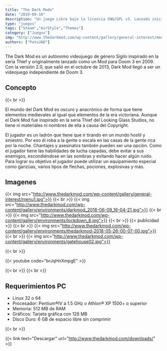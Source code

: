 ```yaml
---
title: "The Dark Mode"
date: "2019-09-10"
description: "Un juego Libre bajo la licencia GNU/GPL v3. Lanzado inicialmente como un mod para el Doom 3"
type: "juegos"
tags: ["Steam","AirStyle","Themes"]
category: ["Juegos"]
img: "http://www.thedarkmod.com/wp-content/gallery/general-interest/menu1.jpg"
authors: ["PatoJAD"]
---
```

The Dark Mod es un autónomo videojuego de género Sigilo inspirado en la seria Thief y originalmente lanzado como un Mod para Doom 3 en 2009. Con la versión 2.0, que salió en el octubre de 2013, Dark Mod llegó a ser un videojuego independiente de Doom 3.

## Concepto

{{< br >}}

El mundo del Dark Mod es oscuro y anacrónico de forma que tiene elementos medievales al igual que elementos de la era victoriana. Aunque el Dark Mod fue inspirado en la seria Thief del Looking Glass Studios, no tiene ni materiales ni nombres de ella a causa del Copyright.

El jugador es un ladrón que tiene que ir tirando en un mundo hostil y siniestro. Por eso él roba a la gente o escala en las casas de la gente rica por la noche. Chantajes y asesinatos también pueden ser una opción. Como el jugador tiene las habilidades de lucha capadas, debe evitar a sus enemigos, escondiéndose en las sombras y evitando hacer algún ruido. Para lograr su objetivo el jugador puede utilizar un equipamiento especial como ganzúas, varios tipos de flechas, pociones, explosivas y más.

## Imagenes

{{< img src="http://www.thedarkmod.com/wp-content/gallery/general-interest/menu1.jpg">}}
{{< br >}}
{{< img src="http://www.thedarkmod.com/wp-content/gallery/environments/darkmod_2018-06-09_16-04-21.jpg">}}
{{< br >}}
{{< img src="http://www.thedarkmod.com/wp-content/gallery/environments/lockdown_6.jpg">}}
{{< br >}}
{{< publicidad >}}
{{< br >}}
{{< img src="http://www.thedarkmod.com/wp-content/gallery/environments/thedarkmod-2018-05-26-00-07-00.jpg">}}
{{< br >}}
{{< img src="http://www.thedarkmod.com/wp-content/gallery/environments/gatehouse02.jpg">}}

{{< br >}}

{{< youtube code="brJqHnXmpgE" >}}

{{< br >}}
{{< br >}}

## Requerimientos PC

* Linux 32 o 64
* Procesador: Pentium®IV a 1.5 GHz o Athlon® XP 1500+ o superior
* Memoria: 512 MB de RAM
* Gráficos: Tarjeta gráfica con 128 MB
* Disco Duro: 6 GB de espacio libre sin comprimir

{{< br >}}

{{< link text="Descargar" url="http://www.thedarkmod.com/downloads/" >}}
